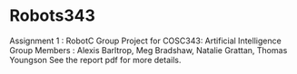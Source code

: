 # Robots343
Assignment 1 : RobotC Group Project for COSC343: Artificial Intelligence
Group Members : Alexis Barltrop, Meg Bradshaw, Natalie Grattan, Thomas Youngson
See the report pdf for more details.

